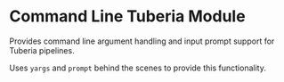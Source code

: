 # Command Line Tuberia Module

Provides command line argument handling and input prompt support for Tuberia pipelines.

Uses `yargs` and `prompt` behind the scenes to provide this functionality.